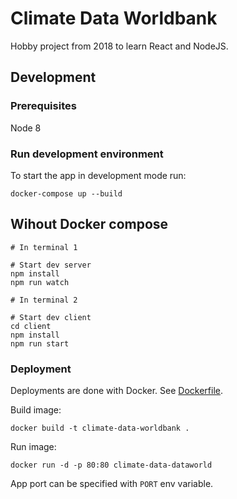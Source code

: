 # Climate Data Worldbank

Hobby project from 2018 to learn React and NodeJS.

## Development

### Prerequisites

Node 8

### Run development environment

To start the app in development mode run:

`docker-compose up --build`


## Wihout Docker compose

```
# In terminal 1

# Start dev server
npm install
npm run watch

# In terminal 2

# Start dev client
cd client
npm install
npm run start
```

### Deployment

Deployments are done with Docker. See [Dockerfile](Dockerfile).

Build image:

`docker build -t climate-data-worldbank .`

Run image:

`docker run -d -p 80:80 climate-data-dataworld`

App port can be specified with `PORT` env variable.